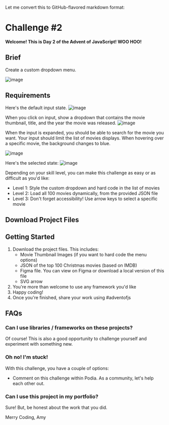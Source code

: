 Let me convert this to GitHub-flavored markdown format:

# Challenge #2

**Welcome! This is Day 2 of the Advent of JavaScript! WOO HOO!**

## Brief

Create a custom dropdown menu.

![image](https://s3.us-west-2.amazonaws.com/content.podia.com/kawbac1y8cicgettox8pqf7j5oid)

## Requirements

Here's the default input state.
![image](https://s3.us-west-2.amazonaws.com/content.podia.com/7krx6wcsicuqvo209ptc14u9mfss)

When you click on input, show a dropdown that contains the movie thumbnail, title, and the year the movie was released.
![image](https://s3.us-west-2.amazonaws.com/content.podia.com/fl8rf7l71e1ebzfndxkz9k79rl9y)

When the input is expanded, you should be able to search for the movie you want. Your input should limit the list of movies displays. When hovering over a specific movie, the background changes to blue.

![image](https://s3.us-west-2.amazonaws.com/content.podia.com/cc21ur1di8cayp230tk3kadtivc7)

Here's the selected state:
![image](https://s3.us-west-2.amazonaws.com/content.podia.com/mhqo1fc7hq8e852rpikrz4rf4dev)

Depending on your skill level, you can make this challenge as easy or as difficult as you'd like:

- Level 1: Style the custom dropdown and hard code in the list of movies
- Level 2: Load all 100 movies dynamically, from the provided JSON file
- Level 3: Don't forget accessibility! Use arrow keys to select a specific movie

## Download Project Files

## Getting Started

1. Download the project files. This includes:
   - Movie Thumbnail Images (if you want to hard code the menu options)
   - JSON of the top 100 Christmas movies (based on IMDB)
   - Figma file. You can view on Figma or download a local version of this file
   - SVG arrow
2. You're more than welcome to use any framework you'd like
3. Happy coding!
4. Once you're finished, share your work using #adventofjs

## FAQs

### Can I use libraries / frameworks on these projects?

Of course! This is also a good opportunity to challenge yourself and experiment with something new.

### Oh no! I'm stuck!

With this challenge, you have a couple of options:

- Comment on this challenge within Podia. As a community, let's help each other out.

### Can I use this project in my portfolio?

Sure! But, be honest about the work that you did.

Merry Coding,
Amy
